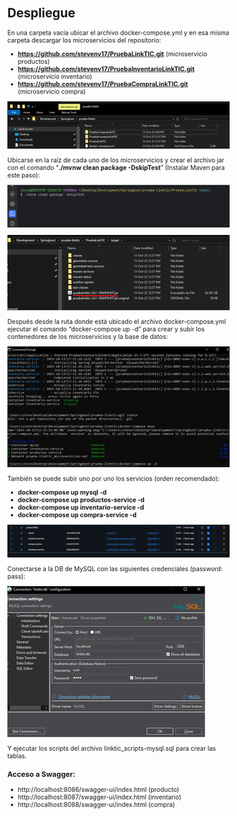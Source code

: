 # Despliegue

En una carpeta vacía ubicar el archivo docker-compose.yml y en esa misma carpeta descargar los microservicios del repositorio:

- **https://github.com/stevenv17/PruebaLinkTIC.git** (microservicio productos)
- **https://github.com/stevenv17/PruebaInventarioLinkTIC.git** (microservicio inventario)
- **https://github.com/stevenv17/PruebaCompraLinkTIC.git** (microservicio compra)

 ![imagen](./imagenes/Imagen1.png)


Ubicarse en la raíz de cada uno de los microservicios y crear el archivo jar con el comando “**./mvnw clean package -DskipTest**” (Instalar Maven para este paso):

![imagen](./imagenes/Imagen2.png)

![imagen](./imagenes/Imagen3.png)

Después desde la ruta donde está ubicado el archivo docker-compose.yml ejecutar el comando “docker-compose up -d” para crear y subir los contenedores de los microservicios y la base de datos:

![imagen](./imagenes/Imagen4.png)

También se puede subir uno por uno los servicios (orden recomendado):

- **docker-compose up mysql -d**
- **docker-compose up productos-service -d**
- **docker-compose up inventario-service -d**
- **docker-compose up compra-service -d**

![imagen](./imagenes/Imagen5.png)


Conectarse a la DB de MySQL con las siguientes credenciales (password: pass):

![imagen](./imagenes/Imagen6.png)
 
Y ejecutar los scripts del archivo linktic_scripts-mysql.sql para crear las tablas.


### Acceso a Swagger:

- http://localhost:8086/swagger-ui/index.html (producto)
- http://localhost:8087/swagger-ui/index.html (inventario)
- http://localhost:8088/swagger-ui/index.html (compra)
